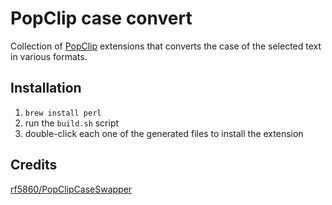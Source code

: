 # PopClip case convert

Collection of [PopClip](https://pilotmoon.com/popclip) extensions that converts the case of the selected text in various formats.

## Installation

1. `brew install perl`
2. run the `build.sh` script
3. double-click each one of the generated files to install the extension

## Credits

[rf5860/PopClipCaseSwapper](https://github.com/rf5860/PopClipCaseSwapper)

